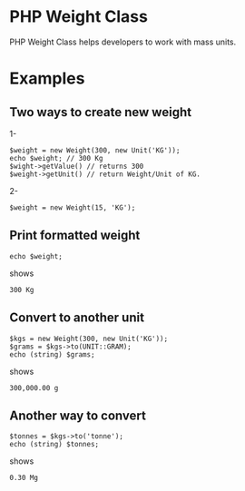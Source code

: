 PHP Weight Class
================

PHP Weight Class helps developers to work with mass units.

Examples
========

Two ways to create new weight
-----------------------------

1-

```
$weight = new Weight(300, new Unit('KG'));
echo $weight; // 300 Kg
$wight->getValue() // returns 300
$weight->getUnit() // return Weight/Unit of KG.
```

2-

```
$weight = new Weight(15, 'KG');
```

Print formatted weight
----------------------

```
echo $weight;
```

shows

```
300 Kg
```

Convert to another unit
-----------------------

```
$kgs = new Weight(300, new Unit('KG'));
$grams = $kgs->to(UNIT::GRAM);
echo (string) $grams;
```

shows

```
300,000.00 g
```

Another way to convert
-----------------------

```
$tonnes = $kgs->to('tonne');
echo (string) $tonnes;
```

shows

```
0.30 Mg
```
